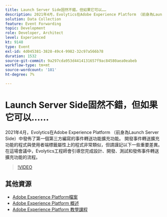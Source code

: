 ```yaml
---
title: Launch Server Side固然不錯，但如果它可以……
description: 2021年4月，Evolytics在Adobe Experience Platform （前身為Launch Server Side）中發佈了第一個第三方編寫的事件轉送功能擴充功能。 開發事件轉送擴充功能的程式與使用者端標籤屬性上的程式非常類似，但請謹記以下一些重要差異。 在這場會議中，Evolytics工程師會引導您完成設計、開發、測試和發佈事件轉送擴充功能的流程。
solution: Data Collection
feature: Event Forwarding
topic: Development
role: Developer, Architect
level: Experienced
kt: 9148
type: Event
exl-id: 4d045381-3828-49c4-9982-32c97a566b78
duration: 1532
source-git-commit: 9a297cda953d4414131657f9ac84580aea0eabeb
workflow-type: tm+mt
source-wordcount: '181'
ht-degree: 7%

---
```


# Launch Server Side固然不錯，但如果它可以……

2021年4月，Evolytics在Adobe Experience Platform （前身為Launch Server Side）中發佈了第一個第三方編寫的事件轉送功能擴充功能。 開發事件轉送擴充功能的程式與使用者端標籤屬性上的程式非常類似，但請謹記以下一些重要差異。 在這場會議中，Evolytics工程師會引導您完成設計、開發、測試和發佈事件轉送擴充功能的流程。

>[!VIDEO](https://video.tv.adobe.com/v/337591/?quality=12&learn=on&hidetitle=true)

## 其他資源

- [Adobe Experience Platform檔案](https://experienceleague.adobe.com/docs/experience-platform.html)
- [Adobe Experience Platform 概述](https://experienceleague.adobe.com/docs/experience-platform/landing/home.html?lang=zh-Hant)
- [Adobe Experience Platform 教學課程](https://experienceleague.adobe.com/docs/platform-learn/tutorials/overview.html?lang=zh-Hant)
